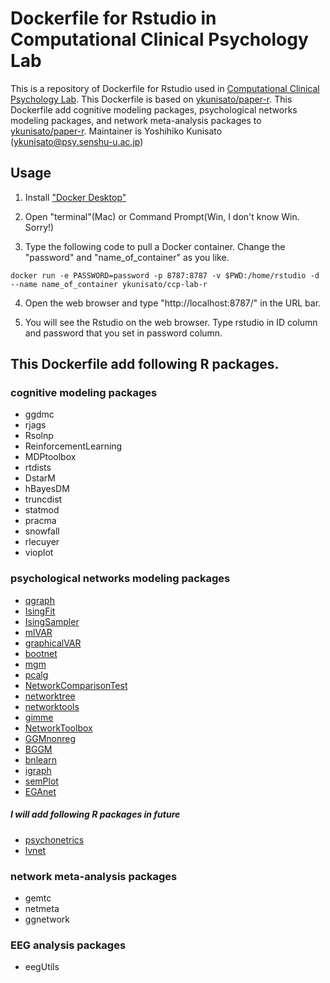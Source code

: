 # Dockerfile for Rstudio in Computational Clinical Psychology Lab

This is a repository of Dockerfile for Rstudio used in [Computational Clinical Psychology Lab](https://kunisatolab.github.io/english/index.html). This Dockerfile is based on [ykunisato/paper-r](https://hub.docker.com/r/ykunisato/paper-r). This Dockerfile add cognitive modeling packages, psychological networks modeling packages, and network meta-analysis packages to [ykunisato/paper-r](https://hub.docker.com/r/ykunisato/paper-r). Maintainer is Yoshihiko Kunisato (ykunisato@psy.senshu-u.ac.jp)

## Usage

1. Install ["Docker Desktop"](https://www.docker.com/products/docker-desktop)

2. Open "terminal"(Mac) or Command Prompt(Win, I don't know Win. Sorry!)

3. Type the following code to pull a Docker container. Change the "password" and "name_of_container" as you like.

```
docker run -e PASSWORD=password -p 8787:8787 -v $PWD:/home/rstudio -d --name name_of_container ykunisato/ccp-lab-r
```

4. Open the web browser and type "http://localhost:8787/" in the URL bar.

5. You will see the Rstudio on the web browser. Type rstudio in ID column and password that you set in password column.


## This Dockerfile add following R packages.
### cognitive modeling packages

- ggdmc
- rjags
- Rsolnp
- ReinforcementLearning
- MDPtoolbox
- rtdists
- DstarM
- hBayesDM
- truncdist
- statmod
- pracma
- snowfall
- rlecuyer
- vioplot

### psychological networks modeling packages

- [qgraph](https://cran.r-project.org/web/packages/qgraph/index.html)
- [IsingFit](https://cran.r-project.org/web/packages/IsingFit/index.html)
- [IsingSampler](https://cran.r-project.org/web/packages/IsingSampler/index.html)
- [mlVAR](https://cran.r-project.org/web/packages/mlVAR/index.html)
- [graphicalVAR](https://cran.r-project.org/web/packages/graphicalVAR/index.html)
- [bootnet](https://cran.r-project.org/web/packages/bootnet/index.html)
- [mgm](https://cran.r-project.org/web/packages/mgm/index.html)
- [pcalg](https://cran.r-project.org/web/packages/pcalg/index.html)
- [NetworkComparisonTest](https://cran.r-project.org/web/packages/NetworkComparisonTest/index.html)
- [networktree](https://cran.r-project.org/web/packages/networktree/index.html)
- [networktools](https://cran.r-project.org/web/packages/networktools/index.html)
- [gimme](https://cran.r-project.org/web/packages/gimme/index.html)
- [NetworkToolbox](https://cran.r-project.org/web/packages/NetworkToolbox/index.html)
- [GGMnonreg](https://github.com/donaldRwilliams/GGMnonreg)
- [BGGM](https://github.com/donaldRwilliams/BGGM)
- [bnlearn](https://cran.r-project.org/web/packages/bnlearn/index.html)
- [igraph](https://cran.r-project.org/web/packages/igraph/index.html)
- [semPlot](https://cran.r-project.org/web/packages/semPlot/index.html)
- [EGAnet](https://cran.r-project.org/web/packages/EGAnet/index.html)

##### I will add following R packages in future
- [psychonetrics](https://github.com/SachaEpskamp/psychonetrics)
- [lvnet](https://cran.r-project.org/web/packages/lvnet/index.html)

### network meta-analysis packages

- gemtc
- netmeta
- ggnetwork

### EEG analysis packages

- eegUtils
